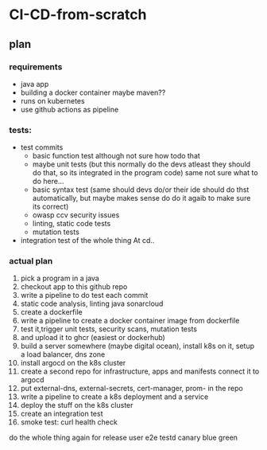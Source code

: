 # CI-CD-from-scratch

## plan
### requirements 
- java app
- building a docker container maybe maven??
- runs on kubernetes
- use github actions as pipeline 
### tests:
- test commits
  - basic function test although not sure how todo that
  - maybe unit tests (but this normally do the devs atleast they should do that, so its integrated in the program code) same not sure what to do here...
  - basic syntax test (same should devs do/or their ide should do thst automatically, but maybe makes sense do do it agaib to make sure its correct)
  - owasp ccv security issues
  - linting, static code tests
  - mutation tests
- integration test of the whole thing At cd..
### actual plan
1. pick a program in a java
2. checkout app to this github repo
3. write a pipeline to do test each commit
4. static code analysis, linting java sonarcloud
6. create a dockerfile
7. write a pipeline to create a docker container image from dockerfile
8. test it,trigger unit tests, security scans, mutation tests
9. and upload it to ghcr (easiest or dockerhub)
10. build a server somewhere (maybe digital ocean), install k8s on it, setup a load balancer, dns zone
11. install argocd on the k8s cluster
12. create a second repo for infrastructure, apps and manifests connect it to argocd
13. put external-dns, external-secrets, cert-manager, prom- in the repo
14. write a pipeline to create a k8s deployment and a service
15. deploy the stuff on the k8s cluster
16. create an integration test
17. smoke test: curl health check

do the whole thing again for release
user e2e testd
canary blue green
